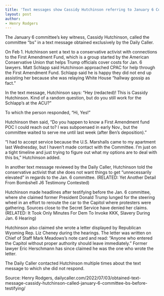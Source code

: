 ```yaml
---
title: 'Text messages show Cassidy Hutchinson referring to January 6 Committee as ‘BS’'
layout: post
author:
- Henry Rodgers
---
```


The January 6 committee’s key witness, Cassidy Hutchinson, called the committee “bs” in a text message obtained exclusively by the Daily Caller.

On Feb 1. Hutchinson sent a text to a conservative activist with connections to the First Amendment Fund, which is a group started by the American Conservative Union that helps Trump officials cover costs for Jan. 6 lawyers. Matt Schlapp said Hutchinson approached CPAC for help through the First Amendment Fund. Schlapp said he is happy they did not end up assisting her because she was relaying White House “hallway gossip as fact.”

In the text message, Hutchinson says: “Hey (redacted)! This is Cassidy Hutchinson. Kind of a random question, but do you still work for the Schlapp’s at the ACU?”

To which the person responded, “Hi, Yes!”

Hutchinson then said, “Do you happen to know a First Amendment fund POC I could reach out to? I was subpoenaed in early Nov., but the committee waited to serve me until last week (after Ben’s deposition).”

“I had to accept service because the U.S. Marshalls came to my apartment last Wednesday, but I haven’t made contact with the Committee. I’m just on a tight timeline and just trying to figure out what my options are to deal with this bs,” Hutchinson added.

In another text message reviewed by the Daily Caller, Hutchinson told the conservative activist that she does not want things to get “unnecessarily elevated” in regards to the Jan. 6 committee. (RELATED: Yet Another Detail From Bombshell J6 Testimony Contested)

Hutchinson made headlines after testifying before the Jan. 6 committee, where she claimed former President Donald Trump lunged for the steering wheel in an effort to reroute the car to the Capitol where protesters were gathering. Sources close to the Secret Service have denied her claims. (RELATED: It Took Only Minutes For Dem To Invoke KKK, Slavery During Jan. 6 Hearing)

Hutchinson also claimed she wrote a letter displayed by Republican Wyoming Rep. Liz Cheney during the hearings. The letter was written on Chief of Staff Mark Meadows’s note card and read: “Anyone who entered the Capitol without proper authority should leave immediately.” Former lawyer Eric Herschmann has since claimed he was the one who wrote the letter.

The Daily Caller contacted Hutchinson multiple times about the text message to which she did not respond.

Source: Henry Rodgers, dailycaller.com/2022/07/03/obtained-text-message-cassidy-hutchinson-called-january-6-committee-bs-before-testifying/
